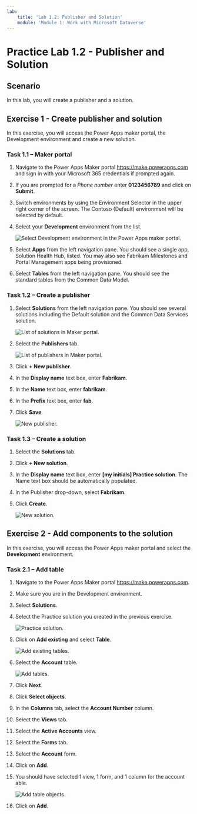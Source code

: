 ```yaml
---
lab:
    title: 'Lab 1.2: Publisher and Solution'
    module: 'Module 1: Work with Microsoft Dataverse'
---
```


# Practice Lab 1.2 - Publisher and Solution

## Scenario

In this lab, you will create a publisher and a solution.

## Exercise 1 - Create publisher and solution

In this exercise, you will access the Power Apps maker portal, the Development environment and create a new solution.

### Task 1.1 – Maker portal

1. Navigate to the Power Apps Maker portal <https://make.powerapps.com> and sign in with your Microsoft 365 credentials if prompted again.

1. If you are prompted for a *Phone number* enter **0123456789** and click on **Submit**.

1. Switch environments by using the Environment Selector in the upper right corner of the screen. The Contoso (Default) environment will be selected by default.

1. Select your **Development** environment from the list.

    ![Select Development environment in the Power Apps maker portal.](../media/select-dev-environment.png)

1. Select **Apps** from the left navigation pane. You should see a single app, Solution Health Hub, listed. You may also see Fabrikam Milestones and Portal Management apps being provisioned.

1. Select **Tables** from the left navigation pane. You should see the standard tables from the Common Data Model.

### Task 1.2 – Create a publisher

1. Select **Solutions** from the left navigation pane. You should see several solutions including the Default solution and the Common Data Services solution.

    ![List of solutions in Maker portal.](../media/solutions-list.png)

1. Select the **Publishers** tab.

    ![List of publishers in Maker portal.](../media/publishers-list.png)

1. Click **+ New publisher**.

1. In the **Display name** text box, enter **Fabrikam**.

1. In the **Name** text box, enter **fabrikam**.

1. In the **Prefix** text box, enter **fab**.

1. Click **Save**.

    ![New publisher.](../media/new-publisher.png)

### Task 1.3 – Create a solution

1. Select the **Solutions** tab.

1. Click **+ New solution**.

1. In the **Display name** text box, enter **[my initials] Practice solution**. The Name text box should be automatically populated.

1. In the Publisher drop-down, select **Fabrikam**.

1. Click **Create**.

    ![New solution.](../media/new-solution.png)

## Exercise 2 - Add components to the solution

In this exercise, you will access the Power Apps maker portal and select the **Development** environment.

### Task 2.1 – Add table

1. Navigate to the Power Apps Maker portal <https://make.powerapps.com>.

1. Make sure you are in the Development environment.

1. Select **Solutions**.

1. Select the Practice solution you created in the previous exercise.

    ![Practice solution.](../media/practice-solution.png)

1. Click on **Add existing** and select **Table**.

    ![Add existing tables.](../media/add-existing.png)

1. Select the **Account** table.

    ![Add tables.](../media/add-tables.png)

1. Click **Next**.

1. Click **Select objects**.

1. In the **Columns** tab, select the **Account Number** column.

1. Select the **Views** tab.

1. Select the **Active Accounts** view.

1. Select the **Forms** tab.

1. Select the **Account** form.

1. Click on **Add**.

1. You should have selected 1 view, 1 form, and 1 column for the account able.

    ![Add table objects.](../media/add-objects.png)

1. Click on **Add**.

